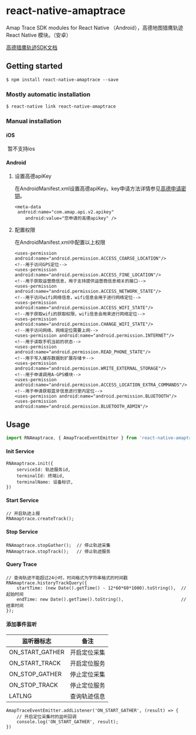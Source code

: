 # react-native-amaptrace

Amap Trace SDK modules for React Native （Android），高德地图猎鹰轨迹 React Native 模块。（安卓）

[高德猎鹰轨迹SDK文档](https://lbs.amap.com/api/android-track/summary/)

## Getting started

`$ npm install react-native-amaptrace --save`

### Mostly automatic installation

`$ react-native link react-native-amaptrace`

### Manual installation


#### iOS

​	暂不支持ios

#### Android

1. 设置高德apiKey

   在AndroidManifest.xml设置高德apiKey。key申请方法详情参见[高德申请密钥](https://lbs.amap.com/api/yuntu/guide/create-project/permission/)。

   ```
   <meta-data
   	android:name="com.amap.api.v2.apikey"
       android:value="您申请的高德apikey" />
   ```

   

2. 配置权限

   在AndroidManifest.xml中配置以上权限

   ```
   <uses-permission android:name="android.permission.ACCESS_COARSE_LOCATION"/>
   <!--用于访问GPS定位-->
   <uses-permission android:name="android.permission.ACCESS_FINE_LOCATION"/>
   <!--用于获取运营商信息，用于支持提供运营商信息相关的接口-->
   <uses-permission android:name="android.permission.ACCESS_NETWORK_STATE"/>
   <!--用于访问wifi网络信息，wifi信息会用于进行网络定位-->
   <uses-permission android:name="android.permission.ACCESS_WIFI_STATE"/>
   <!--用于获取wifi的获取权限，wifi信息会用来进行网络定位-->
   <uses-permission android:name="android.permission.CHANGE_WIFI_STATE"/>
   <!--用于访问网络，网络定位需要上网-->
   <uses-permission android:name="android.permission.INTERNET"/>
   <!--用于读取手机当前的状态-->
   <uses-permission android:name="android.permission.READ_PHONE_STATE"/>
   <!--用于写入缓存数据到扩展存储卡-->
   <uses-permission android:name="android.permission.WRITE_EXTERNAL_STORAGE"/>
   <!--用于申请调用A-GPS模块-->
   <uses-permission android:name="android.permission.ACCESS_LOCATION_EXTRA_COMMANDS"/>
   <!--用于申请获取蓝牙信息进行室内定位-->
   <uses-permission android:name="android.permission.BLUETOOTH"/>
   <uses-permission android:name="android.permission.BLUETOOTH_ADMIN"/>
   ```


## Usage
```javascript
import RNAmaptrace, { AmapTraceEventEmitter } from 'react-native-amaptrace';
```

#### Init Service

```
RNAmaptrace.init({
    serviceId: 轨迹服务id,
    terminalId: 终端id,
    terminalName: 设备标识,
})
```

#### Start Service

```
// 开启轨迹上报
RNAmaptrace.createTrack();
```

#### Stop Service

```
RNAmaptrace.stopGather();  // 停止轨迹采集
RNAmaptrace.stopTrack();   // 停止轨迹服务
```

#### Query Trace

```
// 查询轨迹不能超过24小时，时间格式为字符串格式的时间戳
RNAmaptrace.historyTrackQuery({
    startTime: (new Date().getTime() - 12*60*60*1000).toString(),  // 起始时间
    endTime: new Date().getTime().toString(),  					   // 结束时间
});
```

#### 添加事件监听

| 监听器标志      | 备注         |
| --------------- | ------------ |
| ON_START_GATHER | 开启定位采集 |
| ON_START_TRACK  | 开启定位服务 |
| ON_STOP_GATHER  | 停止定位采集 |
| ON_STOP_TRACK   | 停止定位服务 |
| LATLNG          | 查询轨迹信息 |

```
AmapTraceEventEmitter.addListener('ON_START_GATHER', (result) => {
	// 开启定位采集时的监听回调
	console.log('ON_START_GATHER', result);
})
```

